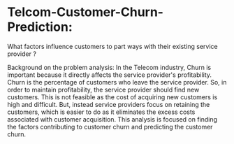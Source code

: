 # Telcom-Customer-Churn-Prediction:

What factors influence customers to part ways with their existing service provider ?

Background on the problem analysis:
In the Telecom industry, Churn is important because it directly affects the service provider's profitability. Churn is the percentage of customers who leave the service provider. So, in order to maintain profitability, the service provider should find new customers. This is not feasible as the cost of acquiring new customers is high and difficult. But, instead service providers focus on retaining the customers, which is easier to do as it eliminates the excess costs associated with customer acquisition. This analysis is focused on finding the factors contributing to customer churn and predicting the customer churn.
